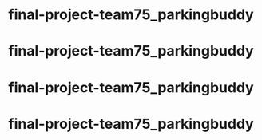 # final-project-team75_parkingbuddy
# final-project-team75_parkingbuddy
# final-project-team75_parkingbuddy
# final-project-team75_parkingbuddy
